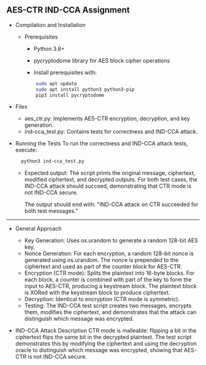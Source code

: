 AES-CTR IND-CCA Assignment
--------------------------------------------
- Compilation and Installation
  - Prerequisites
      - Python 3.8+
      - pycryptodome library for AES block cipher operations

      - Install prerequisites with:
    ```sh
        sudo apt update
        sudo apt install python3 python3-pip
        pip3 install pycryptodome
    ```

- Files
  - aes_ctr.py: Implements AES-CTR encryption, decryption, and key generation.
  - ind-cca_test.py: Contains tests for correctness and IND-CCA attack.

- Running the Tests
    To run the correctness and IND-CCA attack tests, execute:
  ```sh
    python3 ind-cca_test.py
  ```
  - Expected output:
    The script prints the original message, ciphertext, modified ciphertext, and decrypted outputs.
    For both test cases, the IND-CCA attack should succeed, demonstrating that CTR mode is not IND-CCA secure.

    The output should end with:
    "IND-CCA attack on CTR succeeded for both test messages."

---------------------------------------------------------------------------------------------
- General Approach
  - Key Generation: Uses os.urandom to generate a random 128-bit AES key.
  - Nonce Generation: For each encryption, a random 128-bit nonce is generated using os.urandom. The nonce is prepended to the ciphertext and used as part of the counter block for AES-CTR.
  - Encryption (CTR mode): Splits the plaintext into 16-byte blocks. For each block, a counter is combined with part of the key to form the input to AES-CTR, producing a keystream block. The plaintext block is XORed with the keystream block to produce ciphertext. 
  - Decryption: Identical to encryption (CTR mode is symmetric).
  - Testing: The IND-CCA test script creates two messages, encrypts them, modifies the ciphertext, and demonstrates that the attack can distinguish which message was encrypted.

- IND-CCA Attack Description
  CTR mode is malleable: flipping a bit in the ciphertext flips the same bit in the decrypted plaintext. The test script demonstrates this by modifying the ciphertext and using the decryption oracle to distinguish which message was encrypted, showing that AES-CTR is not IND-CCA secure.

